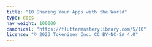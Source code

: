 ```yaml
---
title: "10 Sharing Your Apps with the World"
type: docs
nav_weight: 100000
canonical: "https://fluttermasterylibrary.com/5/10"
license: "© 2023 Tokenizer Inc. CC BY-NC-SA 4.0"
---
```

